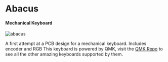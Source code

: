 # Abacus 
#### Mechanical Keyboard

![abacus](https://i.imgur.com/IFtuWaK.jpg)

A first attempt at a PCB design for a mechanical keyboard. Includes encoder and RGB
This keyboard is powered by QMK, visit the [QMK Repo](https://github.com/qmk/qmk_firmware/) to see all the other amazing keyboards supported by them.
